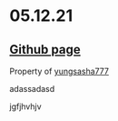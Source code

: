 # 05.12.21

## [Github page](https://yungsasha777.github.io/05.12.21/)

Property of [yungsasha777](https://github.com/yungsasha777)

adassadasd

jgfjhvhjv
